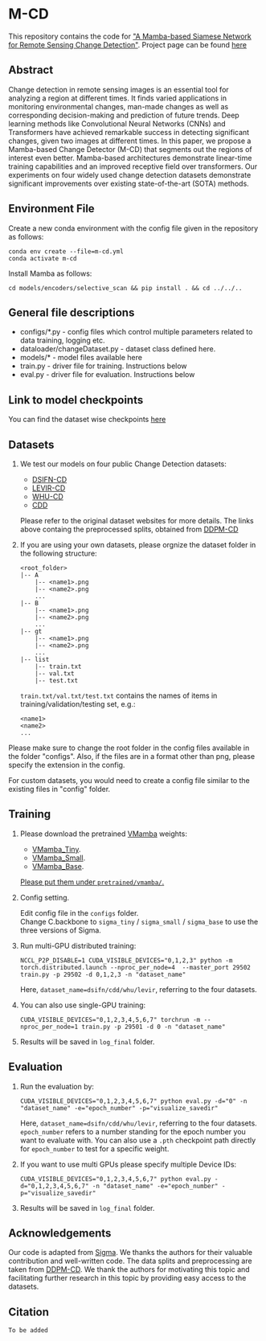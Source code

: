 # M-CD
This repository contains the code for ["A Mamba-based Siamese Network for Remote Sensing Change Detection"](https://arxiv.org/abs/2407.06839). Project page can be found [here](https://jayparanjape.github.io/M-CD/)

## Abstract
Change detection in remote sensing images is an essential tool for analyzing a region at different times. It finds varied applications in monitoring environmental changes, man-made changes as well as corresponding decision-making and prediction of future trends. Deep learning methods like Convolutional Neural Networks (CNNs) and Transformers have achieved remarkable success in detecting significant changes, given two images at different times. In this paper, we propose a Mamba-based Change Detector (M-CD) that segments out the regions of interest even better. Mamba-based architectures demonstrate linear-time training capabilities and an improved receptive field over transformers. Our experiments on four widely used change detection datasets demonstrate significant improvements over existing state-of-the-art (SOTA) methods.

## Environment File
Create a new conda environment with the config file given in the repository as follows:
```
conda env create --file=m-cd.yml
conda activate m-cd
```

Install Mamba as follows:
```
cd models/encoders/selective_scan && pip install . && cd ../../..
```

## General file descriptions
- configs/*.py - config files which control multiple parameters related to data training, logging etc.
- dataloader/changeDataset.py - dataset class defined here.
- models/* - model files available here
- train.py - driver file for training. Instructions below
- eval.py - driver file for evaluation. Instructions below

## Link to model checkpoints
You can find the dataset wise checkpoints [here](https://drive.google.com/drive/folders/1V9c34QNVVUdVGppfSxi1dH7XyaEnm6YU?usp=sharing)

## Datasets

1. We test our models on four public Change Detection datasets:
    - [DSIFN-CD](https://www.dropbox.com/s/1lr4m70x8jdkdr0/DSIFN-CD-256.zip?dl=0)
    - [LEVIR-CD](https://www.dropbox.com/s/18fb5jo0npu5evm/LEVIR-CD256.zip?dl=0)
    - [WHU-CD](https://www.dropbox.com/s/r76a00jcxp5d3hl/WHU-CD-256.zip?dl=0)
    - [CDD](https://www.dropbox.com/s/ls9fq5u61k8wxwk/CDD.zip?dl=0)

    Please refer to the original dataset websites for more details. The links above containg the preprocessed splits, obtained from [DDPM-CD](https://github.com/wgcban/ddpm-cd)

2. If you are using your own datasets, please orgnize the dataset folder in the following structure:
    ```
    <root_folder>
    |-- A
        |-- <name1>.png
        |-- <name2>.png
        ...
    |-- B
        |-- <name1>.png
        |-- <name2>.png
        ...
    |-- gt
        |-- <name1>.png
        |-- <name2>.png
        ...
    |-- list
        |-- train.txt
        |-- val.txt
        |-- test.txt
    ```

    `train.txt/val.txt/test.txt` contains the names of items in training/validation/testing set, e.g.:

    ```
    <name1>
    <name2>
    ...
    ```

Please make sure to change the root folder in the config files available in the folder "configs". Also, if the files are in a format other than png, please specify the extension in the config.

For custom datasets, you would need to create a config file similar to the existing files in "config" folder.

## Training
1. Please download the pretrained [VMamba]([https://github.com/MzeroMiko/VMamba](https://drive.google.com/drive/folders/1nSgzU-j0MVIbx4mG5xPKYnj1T_2CFBJu?usp=sharing)) weights:

    - [VMamba_Tiny]([https://github.com/MzeroMiko/VMamba/releases/download/%2320240218/vssmtiny_dp01_ckpt_epoch_292.pth](https://drive.google.com/drive/folders/1nSgzU-j0MVIbx4mG5xPKYnj1T_2CFBJu?usp=sharing)).
    - [VMamba_Small]([https://github.com/MzeroMiko/VMamba/releases/download/%2320240218/vssmsmall_dp03_ckpt_epoch_238.pth](https://drive.google.com/drive/folders/1nSgzU-j0MVIbx4mG5xPKYnj1T_2CFBJu?usp=sharing)).
    - [VMamba_Base]([https://github.com/MzeroMiko/VMamba/releases/download/%2320240218/vssmbase_dp06_ckpt_epoch_241.pth](https://drive.google.com/drive/folders/1nSgzU-j0MVIbx4mG5xPKYnj1T_2CFBJu?usp=sharing)).

    <u> Please put them under `pretrained/vmamba/`. </u>


2. Config setting.

    Edit config file in the `configs` folder.    
    Change C.backbone to `sigma_tiny` / `sigma_small` / `sigma_base` to use the three versions of Sigma. 

3. Run multi-GPU distributed training:

    ```shell
    NCCL_P2P_DISABLE=1 CUDA_VISIBLE_DEVICES="0,1,2,3" python -m torch.distributed.launch --nproc_per_node=4  --master_port 29502 train.py -p 29502 -d 0,1,2,3 -n "dataset_name"
    ```

    Here, `dataset_name=dsifn/cdd/whu/levir`, referring to the four datasets.

4. You can also use single-GPU training:

    ```shell
    CUDA_VISIBLE_DEVICES="0,1,2,3,4,5,6,7" torchrun -m --nproc_per_node=1 train.py -p 29501 -d 0 -n "dataset_name" 
    ```
5. Results will be saved in `log_final` folder.


## Evaluation
1. Run the evaluation by:

    ```shell
    CUDA_VISIBLE_DEVICES="0,1,2,3,4,5,6,7" python eval.py -d="0" -n "dataset_name" -e="epoch_number" -p="visualize_savedir"
    ```

    Here, `dataset_name=dsifn/cdd/whu/levir`, referring to the four datasets.\
    `epoch_number` refers to a number standing for the epoch number you want to evaluate with. You can also use a `.pth` checkpoint path directly for `epoch_number` to test for a specific weight.

2. If you want to use multi GPUs please specify multiple Device IDs:

    ```shell
    CUDA_VISIBLE_DEVICES="0,1,2,3,4,5,6,7" python eval.py -d="0,1,2,3,4,5,6,7" -n "dataset_name" -e="epoch_number" -p="visualize_savedir"
    ```

3. Results will be saved in `log_final` folder.

## Acknowledgements
Our code is adapted from [Sigma](https://github.com/zifuwan/Sigma). We thanks the authors for their valuable contribution and well-written code. The data splits and preprocessing are taken from [DDPM-CD](https://github.com/wgcban/ddpm-cd). We thank the authors for motivating this topic and facilitating further research in this topic by providing easy access to the datasets.

## Citation
```
To be added
```
